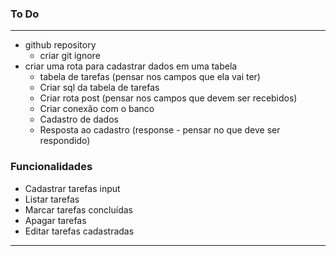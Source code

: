 ### To Do
---
- github repository
    - criar git ignore
- criar uma rota para cadastrar dados em uma tabela
    - tabela de tarefas (pensar nos campos que ela vai ter)
    - Criar sql da tabela de tarefas
    - Criar rota post (pensar nos campos que devem ser recebidos)
    - Criar conexão com o banco
    - Cadastro de dados
    - Resposta ao cadastro (response - pensar no que deve ser respondido)


### Funcionalidades
- Cadastrar tarefas input
- Listar tarefas
- Marcar tarefas concluídas
- Apagar tarefas
- Editar tarefas cadastradas
---
